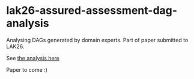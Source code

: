 # lak26-assured-assessment-dag-analysis

Analysing DAGs generated by domain experts. Part of paper submitted to LAK26.


See [the analysis here](https://github.com/benwhicks/lak26-assured-assessment-dag-analysis/blob/main/elicited-DAG-analysis.html)

Paper to come :) 